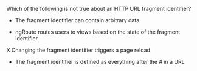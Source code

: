 Which of the following is not true about an HTTP URL fragment identifier?

- The fragment identifier can contain arbitrary data

- ngRoute routes users to views based on the state of the fragment identifier

X Changing the fragment identifier triggers a page reload

- The fragment identifier is defined as everything after the # in a URL